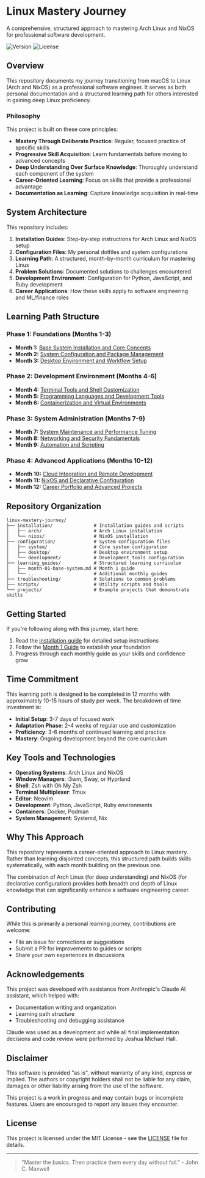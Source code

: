 # Linux Mastery Journey

A comprehensive, structured approach to mastering Arch Linux and NixOS for professional software development.

![Version](https://img.shields.io/badge/Version-1.0.0-green)
![License](https://img.shields.io/badge/License-MIT-orange)

## Overview

This repository documents my journey transitioning from macOS to Linux (Arch and NixOS) as a professional software engineer. It serves as both personal documentation and a structured learning path for others interested in gaining deep Linux proficiency.

### Philosophy

This project is built on these core principles:

- **Mastery Through Deliberate Practice**: Regular, focused practice of specific skills
- **Progressive Skill Acquisition**: Learn fundamentals before moving to advanced concepts
- **Deep Understanding Over Surface Knowledge**: Thoroughly understand each component of the system
- **Career-Oriented Learning**: Focus on skills that provide a professional advantage
- **Documentation as Learning**: Capture knowledge acquisition in real-time

## System Architecture

This repository includes:

1. **Installation Guides**: Step-by-step instructions for Arch Linux and NixOS setup
2. **Configuration Files**: My personal dotfiles and system configurations
3. **Learning Path**: A structured, month-by-month curriculum for mastering Linux
4. **Problem Solutions**: Documented solutions to challenges encountered
5. **Development Environment**: Configuration for Python, JavaScript, and Ruby development
6. **Career Applications**: How these skills apply to software engineering and ML/finance roles

## Learning Path Structure

### Phase 1: Foundations (Months 1-3)
- **Month 1:** [Base System Installation and Core Concepts](learning_guides/month-01-base-system.md)
- **Month 2:** [System Configuration and Package Management](learning_guides/month-02-system-config.md)
- **Month 3:** [Desktop Environment and Workflow Setup](learning_guides/month-03-desktop-setup.md)

### Phase 2: Development Environment (Months 4-6)
- **Month 4:** [Terminal Tools and Shell Customization](learning_guides/month-04-terminal-tools.md)
- **Month 5:** [Programming Languages and Development Tools](learning_guides/month-05-dev-tools.md)
- **Month 6:** [Containerization and Virtual Environments](learning_guides/month-06-containers.md)

### Phase 3: System Administration (Months 7-9)
- **Month 7:** [System Maintenance and Performance Tuning](learning_guides/month-07-maintenance.md)
- **Month 8:** [Networking and Security Fundamentals](learning_guides/month-08-networking.md)
- **Month 9:** [Automation and Scripting](learning_guides/month-09-automation.md)

### Phase 4: Advanced Applications (Months 10-12)
- **Month 10:** [Cloud Integration and Remote Development](learning_guides/month-10-cloud.md)
- **Month 11:** [NixOS and Declarative Configuration](learning_guides/month-11-nixos.md)
- **Month 12:** [Career Portfolio and Advanced Projects](learning_guides/month-12-portfolio.md)

## Repository Organization

```
linux-mastery-journey/
├── installation/               # Installation guides and scripts
│   ├── arch/                   # Arch Linux installation
│   └── nixos/                  # NixOS installation
├── configuration/              # System configuration files
│   ├── system/                 # Core system configuration
│   ├── desktop/                # Desktop environment setup
│   └── development/            # Development tools configuration
├── learning_guides/            # Structured learning curriculum
│   ├── month-01-base-system.md # Month 1 guide
│   └── ...                     # Additional monthly guides
├── troubleshooting/            # Solutions to common problems
├── scripts/                    # Utility scripts and tools
└── projects/                   # Example projects that demonstrate skills
```

## Getting Started

If you're following along with this journey, start here:

1. Read the [installation guide](installation/arch/README.md) for detailed setup instructions
2. Follow the [Month 1 Guide](learning_guides/month-01-base-system.md) to establish your foundation
3. Progress through each monthly guide as your skills and confidence grow

## Time Commitment

This learning path is designed to be completed in 12 months with approximately 10-15 hours of study per week. The breakdown of time investment is:

- **Initial Setup**: 3-7 days of focused work
- **Adaptation Phase**: 2-4 weeks of regular use and customization
- **Proficiency**: 3-6 months of continued learning and practice
- **Mastery**: Ongoing development beyond the core curriculum

## Key Tools and Technologies

- **Operating Systems**: Arch Linux and NixOS
- **Window Managers**: i3wm, Sway, or Hyprland
- **Shell**: Zsh with Oh My Zsh
- **Terminal Multiplexer**: Tmux
- **Editor**: Neovim
- **Development**: Python, JavaScript, Ruby environments
- **Containers**: Docker, Podman
- **System Management**: Systemd, Nix

## Why This Approach

This repository represents a career-oriented approach to Linux mastery. Rather than learning disjointed concepts, this structured path builds skills systematically, with each month building on the previous one.

The combination of Arch Linux (for deep understanding) and NixOS (for declarative configuration) provides both breadth and depth of Linux knowledge that can significantly enhance a software engineering career.

## Contributing

While this is primarily a personal learning journey, contributions are welcome:

- File an issue for corrections or suggestions
- Submit a PR for improvements to guides or scripts
- Share your own experiences in discussions

## Acknowledgements

This project was developed with assistance from Anthropic's Claude AI assistant, which helped with:
- Documentation writing and organization
- Learning path structure
- Troubleshooting and debugging assistance

Claude was used as a development aid while all final implementation decisions and code review were performed by Joshua Michael Hall.

## Disclaimer

This software is provided "as is", without warranty of any kind, express or implied. The authors or copyright holders shall not be liable for any claim, damages or other liability arising from the use of the software.

This project is a work in progress and may contain bugs or incomplete features. Users are encouraged to report any issues they encounter.

## License

This project is licensed under the MIT License - see the [LICENSE](LICENSE) file for details.

---

> "Master the basics. Then practice them every day without fail." - John C. Maxwell
